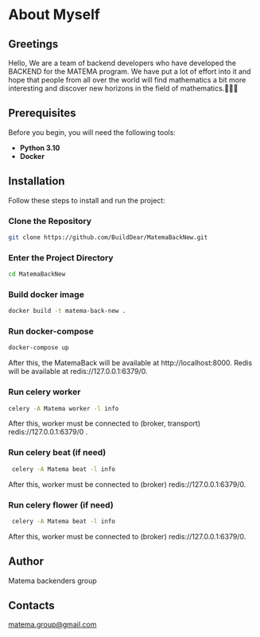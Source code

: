 # About Myself

## Greetings

Hello,
We are a team of backend developers who have developed the BACKEND for the MATEMA program. 
We have put a lot of effort into it and hope that 
people from all over the world will find mathematics a bit more interesting and discover 
new horizons in the field of mathematics.🥰🥰🥰

## Prerequisites

Before you begin, you will need the following tools:

- **Python 3.10**
- **Docker**

## Installation

Follow these steps to install and run the project:

### Clone the Repository

```bash
git clone https://github.com/BuildDear/MatemaBackNew.git
```

### Enter the Project Directory
```bash
cd MatemaBackNew
```

### Build docker image
```bash
docker build -t matema-back-new .
```

### Run docker-compose
```bash
docker-compose up
```
After this, the MatemaBack will be available at http://localhost:8000.
Redis will be available at redis://127.0.0.1:6379/0.


### Run celery worker
```bash
celery -A Matema worker -l info
```
After this, worker must be connected to (broker, transport) redis://127.0.0.1:6379/0 .


### Run celery beat (if need)
```bash
 celery -A Matema beat -l info
```
After this, worker must be connected to (broker) redis://127.0.0.1:6379/0.


### Run celery flower (if need)
```bash
 celery -A Matema beat -l info
```
After this, worker must be connected to (broker) redis://127.0.0.1:6379/0.


## Author
Matema backenders group


## Contacts
matema.group@gmail.com



